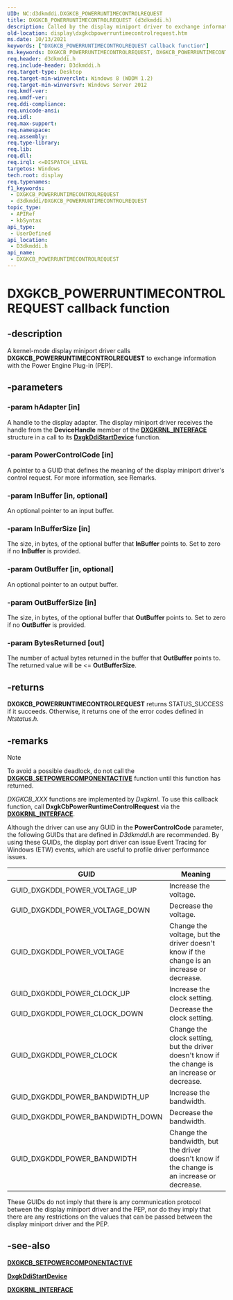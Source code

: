 ```yaml
---
UID: NC:d3dkmddi.DXGKCB_POWERRUNTIMECONTROLREQUEST
title: DXGKCB_POWERRUNTIMECONTROLREQUEST (d3dkmddi.h)
description: Called by the display miniport driver to exchange information with the Power Engine Plug-in (PEP).
old-location: display\dxgkcbpowerruntimecontrolrequest.htm
ms.date: 10/13/2021
keywords: ["DXGKCB_POWERRUNTIMECONTROLREQUEST callback function"]
ms.keywords: DXGKCB_POWERRUNTIMECONTROLREQUEST, DXGKCB_POWERRUNTIMECONTROLREQUEST callback, DxgkCbPowerRuntimeControlRequest, DxgkCbPowerRuntimeControlRequest callback function [Display Devices], PDXGKCB_POWERRUNTIMECONTROLREQUEST, d3dkmddi/DxgkCbPowerRuntimeControlRequest, display.dxgkcbpowerruntimecontrolrequest
req.header: d3dkmddi.h
req.include-header: D3dkmddi.h
req.target-type: Desktop
req.target-min-winverclnt: Windows 8 (WDDM 1.2)
req.target-min-winversvr: Windows Server 2012
req.kmdf-ver: 
req.umdf-ver: 
req.ddi-compliance: 
req.unicode-ansi: 
req.idl: 
req.max-support: 
req.namespace: 
req.assembly: 
req.type-library: 
req.lib: 
req.dll: 
req.irql: <=DISPATCH_LEVEL
targetos: Windows
tech.root: display
req.typenames: 
f1_keywords:
 - DXGKCB_POWERRUNTIMECONTROLREQUEST
 - d3dkmddi/DXGKCB_POWERRUNTIMECONTROLREQUEST
topic_type:
 - APIRef
 - kbSyntax
api_type:
 - UserDefined
api_location:
 - D3dkmddi.h
api_name:
 - DXGKCB_POWERRUNTIMECONTROLREQUEST
---
```


# DXGKCB_POWERRUNTIMECONTROLREQUEST callback function

## -description

A kernel-mode display miniport driver calls **DXGKCB_POWERRUNTIMECONTROLREQUEST** to exchange information with the Power Engine Plug-in (PEP).

## -parameters

### -param hAdapter [in]

A handle to the display adapter. The display miniport driver receives the handle from the **DeviceHandle** member of the [**DXGKRNL_INTERFACE**](../dispmprt/ns-dispmprt-_dxgkrnl_interface.md) structure in a call to its [**DxgkDdiStartDevice**](../dispmprt/nc-dispmprt-dxgkddi_start_device.md) function.

### -param PowerControlCode [in]

A pointer to a GUID that defines the meaning of the display miniport driver's control request. For more information, see Remarks.

### -param InBuffer [in, optional]

An optional pointer to an input buffer.

### -param InBufferSize [in]

The size, in bytes, of the optional buffer that **InBuffer** points to. Set to zero if no **InBuffer** is provided.

### -param OutBuffer [in, optional]

An optional pointer to an output buffer.

### -param OutBufferSize [in]

The size, in bytes, of the optional buffer that **OutBuffer** points to. Set to zero if no **OutBuffer** is provided.

### -param BytesReturned [out]

The number of actual bytes returned in the buffer that **OutBuffer** points to. The returned value will be <= **OutBufferSize**.

## -returns

**DXGKCB_POWERRUNTIMECONTROLREQUEST** returns STATUS_SUCCESS if it succeeds. Otherwise, it returns one of the error codes defined in *Ntstatus.h*.

## -remarks

> [!NOTE]
>
> To avoid a possible deadlock, do not call the [**DXGKCB_SETPOWERCOMPONENTACTIVE**](nc-d3dkmddi-dxgkcb_setpowercomponentactive.md) function until this function has returned.

*DXGKCB_XXX* functions are implemented by *Dxgkrnl*. To use this callback function, call **DxgkCbPowerRuntimeControlRequest** via the [**DXGKRNL_INTERFACE**](../dispmprt/ns-dispmprt-_dxgkrnl_interface.md).

Although the driver can use any GUID in the **PowerControlCode** parameter, the following GUIDs that are defined in *D3dkmddi.h* are recommended. By using these GUIDs, the display port driver can issue Event Tracing for Windows (ETW) events, which are useful to profile driver performance issues.

| GUID | Meaning |
| ---- | ------- |
| GUID_DXGKDDI_POWER_VOLTAGE_UP     | Increase the voltage. |
| GUID_DXGKDDI_POWER_VOLTAGE_DOWN   | Decrease the voltage. |
| GUID_DXGKDDI_POWER_VOLTAGE        | Change the voltage, but the driver doesn't know if the change is an increase or decrease. |
| GUID_DXGKDDI_POWER_CLOCK_UP       | Increase the clock setting. |
| GUID_DXGKDDI_POWER_CLOCK_DOWN     | Decrease the clock setting. |
| GUID_DXGKDDI_POWER_CLOCK          | Change the clock setting, but the driver doesn't know if the change is an increase or decrease. |
| GUID_DXGKDDI_POWER_BANDWIDTH_UP   | Increase the bandwidth. |
| GUID_DXGKDDI_POWER_BANDWIDTH_DOWN | Decrease the bandwidth. |
| GUID_DXGKDDI_POWER_BANDWIDTH      | Change the bandwidth, but the driver doesn't know if the change is an increase or decrease. |

These GUIDs do not imply that there is any communication protocol between the display miniport driver and the PEP, nor do they imply that there are any restrictions on the values that can be passed between the display miniport driver and the PEP.

## -see-also

[**DXGKCB_SETPOWERCOMPONENTACTIVE**](nc-d3dkmddi-dxgkcb_setpowercomponentactive.md)

[**DxgkDdiStartDevice**](../dispmprt/nc-dispmprt-dxgkddi_start_device.md)

[**DXGKRNL_INTERFACE**](../dispmprt/ns-dispmprt-_dxgkrnl_interface.md)
